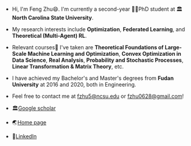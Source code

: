- Hi, I'm Feng Zhu😄. I'm currently a second-year 👨‍🎓PhD student at 🏛️**North Carolina State University**. 
- My research interests include **Optimization**, **Federated Learning**, and **Theoretical (Multi-Agent) RL**.
- Relevant courses📖 I've taken are **Theoretical Foundations of Large-Scale Machine Learning and Optimization**, **Convex Optimization in Data Science**, **Real Analysis**, **Probability and Stochastic Processes**, **Linear Transformation & Matrix Theory**, etc.
- I have achieved my Bachelor's and Master's degrees from **Fudan University** at 2016 and 2020, both in Engineering.
- Feel free to contact me at fzhu5@ncsu.edu or fzhu0628@gmail.com!

- 🏛️[Google scholar](https://scholar.google.com/citations?hl=en&user=ZqdH9HwAAAAJ)
- 🌏[Home page](https://sites.google.com/ncsu.edu/fengzhu/about)
- 🔗[LinkedIn](https://www.linkedin.com/in/feng-zhu-4738112a2/)
